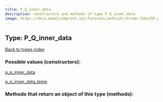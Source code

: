 ```yaml
---
title: P_Q_inner_data
description: constructors and methods of type P_Q_inner_data
image: https://docs.madelineproto.xyz/favicons/android-chrome-256x256.png
---
```

## Type: P\_Q\_inner\_data  
[Back to types index](index.md)



### Possible values (constructors):

[p\_q\_inner\_data](../constructors/p_q_inner_data.md)  

[p\_q\_inner\_data\_temp](../constructors/p_q_inner_data_temp.md)  



### Methods that return an object of this type (methods):



